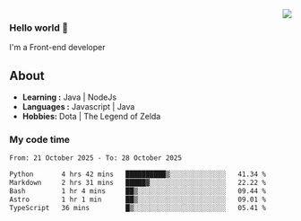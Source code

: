 <img align='right' src="https://github-readme-stats.vercel.app/api?username=jumodada&show_icons=true&theme=vue">

### Hello world 👋

I'm a Front-end developer 
    
## About
-  **Learning :** Java | NodeJs
-  **Languages :** Javascript | Java
-  **Hobbies:** Dota | The Legend of Zelda

### My code time

<!--START_SECTION:waka-->

```txt
From: 21 October 2025 - To: 28 October 2025

Python       4 hrs 42 mins   ██████████▒░░░░░░░░░░░░░░   41.34 %
Markdown     2 hrs 31 mins   █████▓░░░░░░░░░░░░░░░░░░░   22.22 %
Bash         1 hr 4 mins     ██▒░░░░░░░░░░░░░░░░░░░░░░   09.44 %
Astro        1 hr 1 min      ██▒░░░░░░░░░░░░░░░░░░░░░░   09.01 %
TypeScript   36 mins         █▒░░░░░░░░░░░░░░░░░░░░░░░   05.41 %
```

<!--END_SECTION:waka-->
